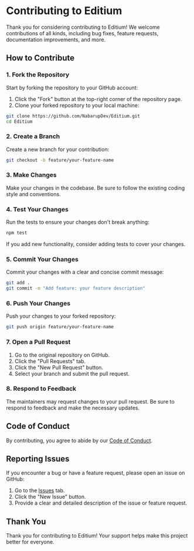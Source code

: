 # Contributing to Editium

Thank you for considering contributing to Editium! We welcome contributions of all kinds, including bug fixes, feature requests, documentation improvements, and more.

## How to Contribute

### 1. Fork the Repository

Start by forking the repository to your GitHub account:

1. Click the "Fork" button at the top-right corner of the repository page.
2. Clone your forked repository to your local machine:

```bash
git clone https://github.com/NabarupDev/Editium.git
cd Editium
```

### 2. Create a Branch

Create a new branch for your contribution:

```bash
git checkout -b feature/your-feature-name
```

### 3. Make Changes

Make your changes in the codebase. Be sure to follow the existing coding style and conventions.

### 4. Test Your Changes

Run the tests to ensure your changes don't break anything:

```bash
npm test
```

If you add new functionality, consider adding tests to cover your changes.

### 5. Commit Your Changes

Commit your changes with a clear and concise commit message:

```bash
git add .
git commit -m "Add feature: your feature description"
```

### 6. Push Your Changes

Push your changes to your forked repository:

```bash
git push origin feature/your-feature-name
```

### 7. Open a Pull Request

1. Go to the original repository on GitHub.
2. Click the "Pull Requests" tab.
3. Click the "New Pull Request" button.
4. Select your branch and submit the pull request.

### 8. Respond to Feedback

The maintainers may request changes to your pull request. Be sure to respond to feedback and make the necessary updates.

## Code of Conduct

By contributing, you agree to abide by our [Code of Conduct](./CODE_OF_CONDUCT.md).

## Reporting Issues

If you encounter a bug or have a feature request, please open an issue on GitHub:

1. Go to the [Issues](https://github.com/NabarupDev/Editium/issues) tab.
2. Click the "New Issue" button.
3. Provide a clear and detailed description of the issue or feature request.

## Thank You

Thank you for contributing to Editium! Your support helps make this project better for everyone.